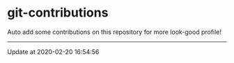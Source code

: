 # git-contributions

Auto add some contributions on this repository for more look-good profile!

---

Update at 2020-02-20 16:54:56
